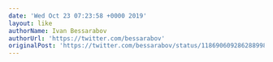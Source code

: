 ```yaml
---
date: 'Wed Oct 23 07:23:58 +0000 2019'
layout: like
authorName: Ivan Bessarabov
authorUrl: 'https://twitter.com/bessarabov'
originalPost: 'https://twitter.com/bessarabov/status/1186906092862889985'
---
```

